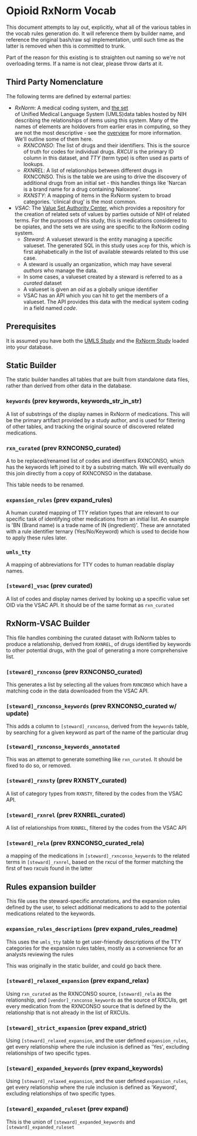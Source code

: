 # Opioid RxNorm Vocab

This document attempts to lay out, explicitly, what all of the various tables in the vocab rules generation do. It will reference them by builder name, and reference the original bash/raw sql implementation, until such time as the latter is removed when this is committed to trunk.

Part of the reason for this existing is to straighten out naming so we're not overloading terms. If a name is not clear, please throw darts at it.

## Third Party Nomenclature

The following terms are defined by external parties:
  - *RxNorm*: A medical coding system, and 
    [the set](https://www.nlm.nih.gov/research/umls/rxnorm/index.html)  
    of Unified Medical Language System (UMLS)data tables hosted by NIH
    describing the relationships of items using this system. 
    Many of the names of elements are holdovers from earlier eras in computing,
    so they are not the most descriptive - see the
    [overview](https://www.nlm.nih.gov/research/umls/rxnorm/overview.html)
    for more information. We'll outline some of them here.
      - *RXNCONSO*: The list of drugs and their identifiers. This is the source
      of truth for codes for individual drugs. *RXCUI* is the primary ID column
      in this dataset, and *TTY* (term type) is often used as parts of lookups.
      - *RXNREL*: A list of relationships between different drugs in RXNCONSO.
      This is the table we are using to drive the discovery of additional drugs
      from an initial set - this handles things like 'Narcan is a brand name
      for a drug containing Naloxone'.
      - *RXNSTY*: A mapping of items in the RxNorm system to broad categories.
      'clinical drug' is the most common.
  - *VSAC*: The 
    [Value Set Authority Center](https://www.nlm.nih.gov/vsac/support/index.html), 
    which provides a repository for the creation of related sets of values
    by parties outside of NIH of related terms. For the purposes of this study,
    this is medications considered to be opiates, and the sets we are using are
    specific to the RxNorm coding system.
      - *Steward*: A valueset steward is the entity managing a specific
      valueset. The generated SQL in this study uses `acep` for this,
      which is first alphabetically in the list of available stewards related
      to this use case.
      - A steward is usually an organization, which may have several
      *authors* who manage the data.
      - In some cases, a valueset created by a steward is referred to as a
      *curated* dataset
      - A valueset is given an *oid* as a globally unique identifier
      - VSAC has an API which you can hit to get the members of a valueset.
      The API provides this data with the medical system coding in a field
      named *code*.

## Prerequisites

It is assumed you have both the 
[UMLS Study](https://github.com/smart-on-fhir/cumulus-library-umls)
and the 
[RxNorm Study](https://github.com/smart-on-fhir/cumulus-library-rxnorm)
loaded into your database.

## Static Builder

The static builder handles all tables that are built from standalone data files,
rather than derived from other data in the database.

### `keywords` (prev keywords, keywords_str_in_str)

A list of substrings of the display names in RxNorm of medications. This will be
the primary artifact provided by a study author, and is used for filtering of 
other tables, and tracking the original source of discovered related medications.

### `rxn_curated` (prev RXNCONSO_curated)

A to be replaced/renamed list of codes and identifiers RXNCONSO, which has the
keywords left joined to it by a substring match. We will eventually do this join
directly from a copy of RXNCONSO in the database.

This table needs to be renamed.

### `expansion_rules` (prev expand_rules)

A human curated mapping of TTY relation types that are relevant to our specific
task of identifying other medications from an initial list. An example is
'BN (Brand name) is a trade name of IN (ingredient)'. These are annotated
with a rule identifier ternary (Yes/No/Keyword) which is used to decide
how to apply these rules later.

### `umls_tty`

A mapping of abbreviations for TTY codes to human readable display names.

### `[steward]_vsac` (prev curated)

A list of codes and display names derived by looking up a specific value set
OID via the VSAC API. It should be of the same format as `rxn_curated`

## RxNorm-VSAC Builder

This file handles combining the curated dataset with RxNorm tables to
produce a relationship, derived from `RXNREL`, of drugs identified by
keywords to other potential drugs, with the goal of generating a more
comprehensive list.

### `[steward]_rxnconso` (prev RXNCONSO_curated)

This generates a list by selecting all the values from `RXNCONSO` which
have a matching code in the data downloaded from the VSAC API.

### `[steward]_rxnconso_keywords` (prev RXNCONSO_curated w/ update)

This adds a column to `[steward]_rxnconso`, derived from the `keywords`
table, by searching for a given keyword as part of the name of
the particular drug

### `[steward]_rxnconso_keywords_annotated`

This was an attempt to generate something like `rxn_curated`. It should
be fixed to do so, or removed.

### `[steward]_rxnsty` (prev RXNSTY_curated)
A list of category types from `RXNSTY`, filtered by the codes from the 
VSAC API.

### `[steward]_rxnrel` (prev RXNREL_curated)
A list of relationships from `RXNREL`, filtered by the codes from the
VSAC API

### `[steward]_rela` (prev RXNCONSO_curated_rela)
a mapping of the medications in `[steward]_rxnconso_keywords` to the
related terms in `[steward]_rxnrel`, based on the rxcui of the former
matching the first of two rxcuis found in the latter

## Rules expansion builder

This file uses the steward-specific annotations, and the expansion rules
defined by the user, to select additional medications to add to the 
potential medications related to the keywords.

### `expansion_rules_descriptions` (prev expand_rules_readme)

This uses the `umls_tty` table to get user-friendly descriptions of the
TTY categories for the expansion rules tables, mostly as a convenience
for an analysts reviewing the rules

This was originally in the static builder, and could go back there.

### `[steward]_relaxed_expansion` (prev expand_relax)

Using `rxn_curated` as the RXNCONSO source, `[steward]_rela` as the
relationship, and `[vendor]_rxnconso_keywords` as the source of
RXCUIs, get every medication from the RXNCONSO source that is defined
by the relationship that is not already in the list of RXCUIs.

### `[steward]_strict_expansion` (prev expand_strict)

Using `[steward]_relaxed_expansion`, and the user defined `expansion_rules`,
get every relationship where the rule inclusion is defined as 'Yes',
excluding relationships of two specific types.

### `[steward]_expanded_keywords` (prev expand_keywords)

Using `[steward]_relaxed_expansion`, and the user defined `expansion_rules`,
get every relationship where the rule inclusion is defined as 'Keyword',
excluding relationships of two specific types.

### `[steward]_expanded_ruleset` (prev expand)

This is the union of `[steward]_expanded_keywords` and `[steward]_expanded_ruleset`
